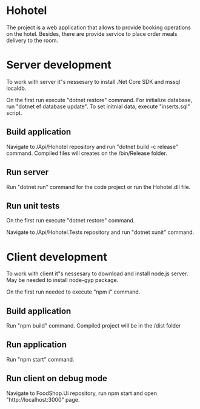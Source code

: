 # Hohotel
The project is a web application that allows to provide booking operations on the hotel. Besides, there are provide service to place order meals delivery to the room.

# Server development

To work with server it"s nessesary to install .Net Core SDK and mssql localdb.

On the first run execute "dotnet restore" command. For initialize database, run "dotnet ef database update". To set initnial data, execute "inserts.sql" script.

## Build application
Navigate to /Api/Hohotel repository and run "dotnet build -c release" command. Compiled files will creates on the /bin/Release folder.

## Run server
Run "dotnet run" command for the code project or run the Hohotel.dll file.

## Run unit tests
On the first run execute "dotnet restore" command.

Navigate to /Api/Hohotel.Tests repository and run "dotnet xunit" command.

# Client development

To work with client it"s nessesary to download and install node.js server. May be needed to install node-gyp package.

On the first run needed to execute "npm i" command.

## Build application
Run "npm build" command. Compiled project will be in the /dist folder

## Run application
Run "npm start" command.

## Run client on debug mode
Navigate to FoodShop.Ui repository, run npm start and open "http://localhost:3000" page.
